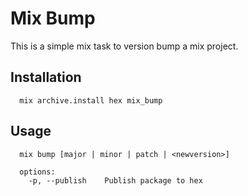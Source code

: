 # Mix Bump

This is a simple mix task to version bump a mix project.

## Installation

```
  mix archive.install hex mix_bump
```

## Usage

```
  mix bump [major | minor | patch | <newversion>]

  options:
    -p, --publish    Publish package to hex
```

